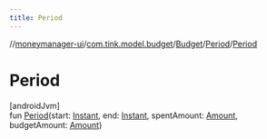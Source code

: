 ```yaml
---
title: Period
---
```

//[moneymanager-ui](../../../../index.html)/[com.tink.model.budget](../../index.html)/[Budget](../index.html)/[Period](index.html)/[Period](-period.html)



# Period



[androidJvm]\
fun [Period](-period.html)(start: [Instant](https://developer.android.com/reference/kotlin/java/time/Instant.html), end: [Instant](https://developer.android.com/reference/kotlin/java/time/Instant.html), spentAmount: [Amount](../../../com.tink.model.misc/-amount/index.html), budgetAmount: [Amount](../../../com.tink.model.misc/-amount/index.html))




